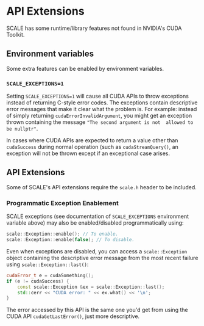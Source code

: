 # API Extensions

SCALE has some runtime/library features not found in NVIDIA's CUDA Toolkit.

## Environment variables

Some extra features can be enabled by environment variables.

### `SCALE_EXCEPTIONS=1`

Setting `SCALE_EXCEPTIONS=1` will cause all CUDA APIs to throw 
exceptions instead of returning C-style error codes. The exceptions contain 
descriptive error messages that make it clear what the problem is. For 
example: instead of simply returning `cudaErrorInvalidArgument`, you might 
get an exception thrown containing the message `"The second argument is not 
allowed to be nullptr"`.

In cases where CUDA APIs are expected to return a value other than 
`cudaSuccess` during normal operation (such as `cudaStreamQuery()`, an 
exception will not be thrown except if an exceptional case arises.

## API Extensions

Some of SCALE's API extensions require the `scale.h` header to be included. 

### Programmatic Exception Enablement

SCALE exceptions (see documentation of `SCALE_EXCEPTIONS` environment 
variable above) may also be enabled/disabled programmatically using:

```c++
scale::Exception::enable(); // To enable.
scale::Exception::enable(false); // To disable.
```

Even when exceptions are disabled, you can access a `scale::Exception` object
containing the descriptive error message from the most recent failure using
`scale::Exception::last()`:

```c++
cudaError_t e = cudaSomething();
if (e != cudaSuccess) {
    const scale::Exception &ex = scale::Exception::last();
    std::cerr << "CUDA error: " << ex.what() << '\n';
}
```

The error accessed by this API is the same one you'd get from using the CUDA
API `cudaGetLastError()`, just more descriptive.
